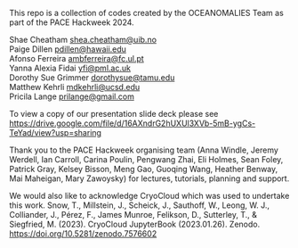 This repo is a collection of codes created by the OCEANOMALIES Team as part of the PACE Hackweek 2024.

Shae Cheatham shea.cheatham@uib.no\
Paige Dillen pdillen@hawaii.edu  
Afonso Ferreira ambferreira@fc.ul.pt\
Yanna Alexia Fidai yfi@pml.ac.uk\
Dorothy Sue Grimmer dorothysue@tamu.edu\
Matthew Kehrli mdkehrli@ucsd.edu\
Pricila Lange prilange@gmail.com

To view a copy of our presentation slide deck please see https://drive.google.com/file/d/16AXndrG2hUXUl3XVb-5mB-ygCs-TeYad/view?usp=sharing 

Thank you to the PACE Hackweek organising team (Anna Windle, Jeremy Werdell, Ian Carroll, Carina Poulin, Pengwang Zhai, Eli Holmes, Sean Foley, Patrick Gray, Kelsey Bisson, Meng Gao, Guoqing Wang, Heather Benway, Mai Maheigan, Mary Zawoysky) for lectures, tutorials, planning and support. 

We would also like to acknowledge CryoCloud which was used to undertake this work.
Snow, T., Millstein, J., Scheick, J., Sauthoff, W., Leong, W. J., Colliander, J., Pérez, F., James Munroe, Felikson, D., Sutterley, T., & Siegfried, M. (2023). CryoCloud JupyterBook (2023.01.26). Zenodo. https://doi.org/10.5281/zenodo.7576602
